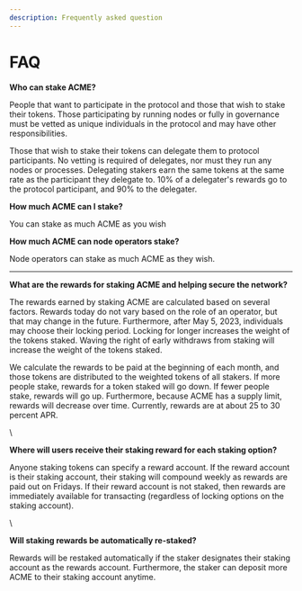 ```yaml
---
description: Frequently asked question
---
```


# FAQ

**Who can stake ACME?**

&#x20;  People that want to participate in the protocol and those that wish to stake their tokens.  Those participating by running nodes or fully in governance must be vetted as unique individuals in the protocol and may have other responsibilities.

Those that wish to stake their tokens can delegate them to protocol participants. No vetting is required of delegates, nor must they run any nodes or processes. Delegating stakers earn the same tokens at the same rate as the participant they delegate to. 10% of a delegater's rewards go to the protocol participant, and 90% to the delegater.



**How much ACME can I stake?**

You can stake as much ACME as you wish



**How much ACME can node operators stake?**

Node operators can stake as much ACME as they wish.

****

**What are the rewards for staking ACME and helping secure the network?**

The rewards earned by staking ACME are calculated based on several factors.  Rewards today do not vary based on the role of an operator, but that may change in the future.  Furthermore, after May 5, 2023, individuals may choose their locking period.  Locking for longer increases the weight of the tokens staked.  Waving the right of early withdraws from staking will increase the weight of the tokens staked.

&#x20;

We calculate the rewards to be paid at the beginning of each month, and those tokens are distributed to the weighted tokens of all stakers.  If more people stake, rewards for a token staked will go down.  If fewer people stake, rewards will go up.  Furthermore, because ACME has a supply limit, rewards will decrease over time.  Currently, rewards are at about 25 to 30 percent APR.

\


**Where will users receive their staking reward for each staking option?**

Anyone staking tokens can specify a reward account.  If the reward account is their staking account, their staking will compound weekly as rewards are paid out on Fridays.  If their reward account is not staked, then rewards are immediately available for transacting (regardless of locking options on the staking account).

\


**Will staking rewards be automatically re-staked?**

Rewards will be restaked automatically if the staker designates their staking account as the rewards account.  Furthermore, the staker can deposit more ACME to their staking account anytime.
